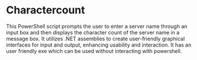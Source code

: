 # Charactercount
This PowerShell script prompts the user to enter a server name through an input box and then displays the character count of the server name in a message box. It utilizes .NET assemblies to create user-friendly graphical interfaces for input and output, enhancing usability and interaction.
It has an user friendly exe which can be used without interacting with powershell.
